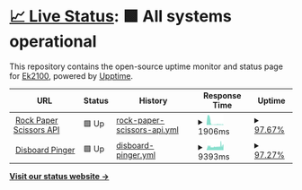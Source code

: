# [📈 Live Status](https://Ek2100.github.io/upptime): <!--live status--> **🟩 All systems operational**

This repository contains the open-source uptime monitor and status page for [Ek2100](https://Ek2100.github.io/upptime), powered by [Upptime](https://github.com/upptime/upptime).

<!--start: status pages-->
<!-- This summary is generated by Upptime (https://github.com/upptime/upptime) -->
<!-- Do not edit this manually, your changes will be overwritten -->
<!-- prettier-ignore -->
| URL | Status | History | Response Time | Uptime |
| --- | ------ | ------- | ------------- | ------ |
| <img alt="" src="https://icons.duckduckgo.com/ip3/rps-api.eliaskhoury1.repl.co.ico" height="13"> [Rock Paper Scissors API](https://rps-api.eliaskhoury1.repl.co/) | 🟩 Up | [rock-paper-scissors-api.yml](https://github.com/Ek2100/upptime/commits/HEAD/history/rock-paper-scissors-api.yml) | <details><summary><img alt="Response time graph" src="./graphs/rock-paper-scissors-api/response-time-week.png" height="20"> 1906ms</summary><br><a href="https://Ek2100.github.io/upptime/history/rock-paper-scissors-api"><img alt="Response time 1395" src="https://img.shields.io/endpoint?url=https%3A%2F%2Fraw.githubusercontent.com%2FEk2100%2Fupptime%2FHEAD%2Fapi%2Frock-paper-scissors-api%2Fresponse-time.json"></a><br><a href="https://Ek2100.github.io/upptime/history/rock-paper-scissors-api"><img alt="24-hour response time 5668" src="https://img.shields.io/endpoint?url=https%3A%2F%2Fraw.githubusercontent.com%2FEk2100%2Fupptime%2FHEAD%2Fapi%2Frock-paper-scissors-api%2Fresponse-time-day.json"></a><br><a href="https://Ek2100.github.io/upptime/history/rock-paper-scissors-api"><img alt="7-day response time 1906" src="https://img.shields.io/endpoint?url=https%3A%2F%2Fraw.githubusercontent.com%2FEk2100%2Fupptime%2FHEAD%2Fapi%2Frock-paper-scissors-api%2Fresponse-time-week.json"></a><br><a href="https://Ek2100.github.io/upptime/history/rock-paper-scissors-api"><img alt="30-day response time 1575" src="https://img.shields.io/endpoint?url=https%3A%2F%2Fraw.githubusercontent.com%2FEk2100%2Fupptime%2FHEAD%2Fapi%2Frock-paper-scissors-api%2Fresponse-time-month.json"></a><br><a href="https://Ek2100.github.io/upptime/history/rock-paper-scissors-api"><img alt="1-year response time 1395" src="https://img.shields.io/endpoint?url=https%3A%2F%2Fraw.githubusercontent.com%2FEk2100%2Fupptime%2FHEAD%2Fapi%2Frock-paper-scissors-api%2Fresponse-time-year.json"></a></details> | <details><summary><a href="https://Ek2100.github.io/upptime/history/rock-paper-scissors-api">97.67%</a></summary><a href="https://Ek2100.github.io/upptime/history/rock-paper-scissors-api"><img alt="All-time uptime 97.87%" src="https://img.shields.io/endpoint?url=https%3A%2F%2Fraw.githubusercontent.com%2FEk2100%2Fupptime%2FHEAD%2Fapi%2Frock-paper-scissors-api%2Fuptime.json"></a><br><a href="https://Ek2100.github.io/upptime/history/rock-paper-scissors-api"><img alt="24-hour uptime 96.24%" src="https://img.shields.io/endpoint?url=https%3A%2F%2Fraw.githubusercontent.com%2FEk2100%2Fupptime%2FHEAD%2Fapi%2Frock-paper-scissors-api%2Fuptime-day.json"></a><br><a href="https://Ek2100.github.io/upptime/history/rock-paper-scissors-api"><img alt="7-day uptime 97.67%" src="https://img.shields.io/endpoint?url=https%3A%2F%2Fraw.githubusercontent.com%2FEk2100%2Fupptime%2FHEAD%2Fapi%2Frock-paper-scissors-api%2Fuptime-week.json"></a><br><a href="https://Ek2100.github.io/upptime/history/rock-paper-scissors-api"><img alt="30-day uptime 99.23%" src="https://img.shields.io/endpoint?url=https%3A%2F%2Fraw.githubusercontent.com%2FEk2100%2Fupptime%2FHEAD%2Fapi%2Frock-paper-scissors-api%2Fuptime-month.json"></a><br><a href="https://Ek2100.github.io/upptime/history/rock-paper-scissors-api"><img alt="1-year uptime 97.87%" src="https://img.shields.io/endpoint?url=https%3A%2F%2Fraw.githubusercontent.com%2FEk2100%2Fupptime%2FHEAD%2Fapi%2Frock-paper-scissors-api%2Fuptime-year.json"></a></details>
| <img alt="" src="https://icons.duckduckgo.com/ip3/disboard-auto-bump-selfbot.eliaskhoury1.repl.co.ico" height="13"> [Disboard Pinger](https://disboard-auto-bump-selfbot.eliaskhoury1.repl.co) | 🟩 Up | [disboard-pinger.yml](https://github.com/Ek2100/upptime/commits/HEAD/history/disboard-pinger.yml) | <details><summary><img alt="Response time graph" src="./graphs/disboard-pinger/response-time-week.png" height="20"> 9393ms</summary><br><a href="https://Ek2100.github.io/upptime/history/disboard-pinger"><img alt="Response time 8793" src="https://img.shields.io/endpoint?url=https%3A%2F%2Fraw.githubusercontent.com%2FEk2100%2Fupptime%2FHEAD%2Fapi%2Fdisboard-pinger%2Fresponse-time.json"></a><br><a href="https://Ek2100.github.io/upptime/history/disboard-pinger"><img alt="24-hour response time 11266" src="https://img.shields.io/endpoint?url=https%3A%2F%2Fraw.githubusercontent.com%2FEk2100%2Fupptime%2FHEAD%2Fapi%2Fdisboard-pinger%2Fresponse-time-day.json"></a><br><a href="https://Ek2100.github.io/upptime/history/disboard-pinger"><img alt="7-day response time 9393" src="https://img.shields.io/endpoint?url=https%3A%2F%2Fraw.githubusercontent.com%2FEk2100%2Fupptime%2FHEAD%2Fapi%2Fdisboard-pinger%2Fresponse-time-week.json"></a><br><a href="https://Ek2100.github.io/upptime/history/disboard-pinger"><img alt="30-day response time 8793" src="https://img.shields.io/endpoint?url=https%3A%2F%2Fraw.githubusercontent.com%2FEk2100%2Fupptime%2FHEAD%2Fapi%2Fdisboard-pinger%2Fresponse-time-month.json"></a><br><a href="https://Ek2100.github.io/upptime/history/disboard-pinger"><img alt="1-year response time 8793" src="https://img.shields.io/endpoint?url=https%3A%2F%2Fraw.githubusercontent.com%2FEk2100%2Fupptime%2FHEAD%2Fapi%2Fdisboard-pinger%2Fresponse-time-year.json"></a></details> | <details><summary><a href="https://Ek2100.github.io/upptime/history/disboard-pinger">97.27%</a></summary><a href="https://Ek2100.github.io/upptime/history/disboard-pinger"><img alt="All-time uptime 98.09%" src="https://img.shields.io/endpoint?url=https%3A%2F%2Fraw.githubusercontent.com%2FEk2100%2Fupptime%2FHEAD%2Fapi%2Fdisboard-pinger%2Fuptime.json"></a><br><a href="https://Ek2100.github.io/upptime/history/disboard-pinger"><img alt="24-hour uptime 88.77%" src="https://img.shields.io/endpoint?url=https%3A%2F%2Fraw.githubusercontent.com%2FEk2100%2Fupptime%2FHEAD%2Fapi%2Fdisboard-pinger%2Fuptime-day.json"></a><br><a href="https://Ek2100.github.io/upptime/history/disboard-pinger"><img alt="7-day uptime 97.27%" src="https://img.shields.io/endpoint?url=https%3A%2F%2Fraw.githubusercontent.com%2FEk2100%2Fupptime%2FHEAD%2Fapi%2Fdisboard-pinger%2Fuptime-week.json"></a><br><a href="https://Ek2100.github.io/upptime/history/disboard-pinger"><img alt="30-day uptime 98.09%" src="https://img.shields.io/endpoint?url=https%3A%2F%2Fraw.githubusercontent.com%2FEk2100%2Fupptime%2FHEAD%2Fapi%2Fdisboard-pinger%2Fuptime-month.json"></a><br><a href="https://Ek2100.github.io/upptime/history/disboard-pinger"><img alt="1-year uptime 98.09%" src="https://img.shields.io/endpoint?url=https%3A%2F%2Fraw.githubusercontent.com%2FEk2100%2Fupptime%2FHEAD%2Fapi%2Fdisboard-pinger%2Fuptime-year.json"></a></details>

<!--end: status pages-->

[**Visit our status website →**](https://Ek2100.github.io/upptime)
